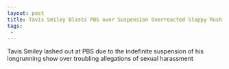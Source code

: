 ```yaml
---
layout: post
title: Tavis Smiley Blasts PBS over Suspension Overreacted Sloppy Rush to Judgment
tags:
 -
---
```

Tavis Smiley lashed out at PBS due to the indefinite suspension of his longrunning show over troubling allegations of sexual harassment
